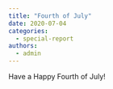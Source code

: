 ```yaml
---
title: "Fourth of July"
date: 2020-07-04
categories: 
  - special-report
authors: 
  - admin
---
```


Have a Happy Fourth of July!
